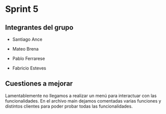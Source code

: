 # Sprint 5

## Integrantes del grupo
- Santiago Ance

- Mateo Brena

- Pablo Ferrarese

- Fabricio Esteves

## Cuestiones a mejorar
Lamentablemente no llegamos a realizar un menú para interactuar con las funcionalidades. En el archivo main dejamos comentadas varias funciones y distintos clientes para poder probar todas las funcionalidades.
